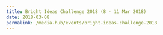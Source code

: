 ```yaml
---
title: Bright Ideas Challenge 2018 (8 - 11 Mar 2018)
date: 2018-03-08
permalink: /media-hub/events/bright-ideas-challenge-2018
---
```

